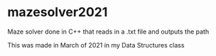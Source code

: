 # mazesolver2021
Maze solver done in C++ that reads in a .txt file and outputs the path



This was made in March of 2021 in my Data Structures class
